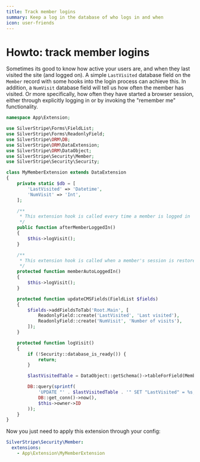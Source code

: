 ```yaml
---
title: Track member logins
summary: Keep a log in the database of who logs in and when
icon: user-friends
---
```

# Howto: track member logins

Sometimes its good to know how active your users are,
and when they last visited the site (and logged on).
A simple `LastVisited` database field on the `Member` record
with some hooks into the login process can achieve this.
In addition, a `NumVisit` database field will tell us how
often the member has visited. Or more specifically,
how often they have started a browser session, either through
explicitly logging in or by invoking the "remember me" functionality.

```php
namespace App\Extension;

use SilverStripe\Forms\FieldList;
use SilverStripe\Forms\ReadonlyField;
use SilverStripe\ORM\DB;
use SilverStripe\ORM\DataExtension;
use SilverStripe\ORM\DataObject;
use SilverStripe\Security\Member;
use SilverStripe\Security\Security;

class MyMemberExtension extends DataExtension
{
    private static $db = [
        'LastVisited' => 'Datetime',
        'NumVisit' => 'Int',
    ];

    /**
     * This extension hook is called every time a member is logged in
     */
    public function afterMemberLoggedIn()
    {
        $this->logVisit();
    }

    /**
     * This extension hook is called when a member's session is restored from "remember me" cookies
     */
    protected function memberAutoLoggedIn()
    {
        $this->logVisit();
    }

    protected function updateCMSFields(FieldList $fields)
    {
        $fields->addFieldsToTab('Root.Main', [
            ReadonlyField::create('LastVisited', 'Last visited'),
            ReadonlyField::create('NumVisit', 'Number of visits'),
        ]);
    }

    protected function logVisit()
    {
        if (!Security::database_is_ready()) {
            return;
        }

        $lastVisitedTable = DataObject::getSchema()->tableForField(Member::class, 'LastVisited');

        DB::query(sprintf(
            'UPDATE "' . $lastVisitedTable . '" SET "LastVisited" = %s, "NumVisit" = "NumVisit" + 1 WHERE "ID" = %d',
            DB::get_conn()->now(),
            $this->owner->ID
        ));
    }
}
```

Now you just need to apply this extension through your config:

```yml
SilverStripe\Security\Member:
  extensions:
    - App\Extension\MyMemberExtension
```
